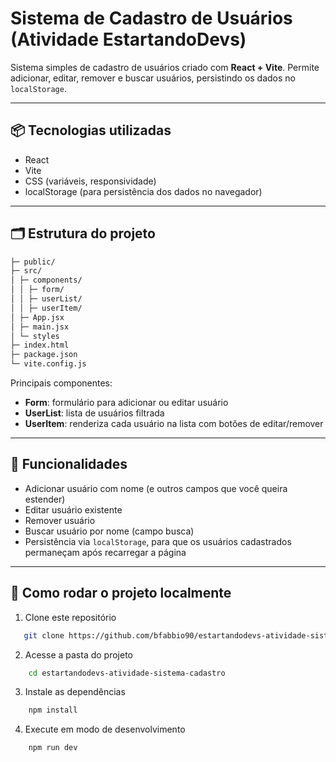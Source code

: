 # Sistema de Cadastro de Usuários (Atividade EstartandoDevs)

Sistema simples de cadastro de usuários criado com **React + Vite**. Permite adicionar, editar, remover e buscar usuários, persistindo os dados no `localStorage`.

---

## 📦 Tecnologias utilizadas

- React  
- Vite  
- CSS (variáveis, responsividade)  
- localStorage (para persistência dos dados no navegador)  

---

## 🗂️ Estrutura do projeto

```bash
├─ public/
├─ src/
│ ├─ components/
│ │ ├─ form/ 
│ │ ├─ userList/
│ │ ├─ userItem/ 
│ ├─ App.jsx
│ ├─ main.jsx
│ └─ styles 
├─ index.html
├─ package.json
└─ vite.config.js
```


Principais componentes:

- **Form**: formulário para adicionar ou editar usuário  
- **UserList**: lista de usuários filtrada  
- **UserItem**: renderiza cada usuário na lista com botões de editar/remover  

---

## 🎯 Funcionalidades

- Adicionar usuário com nome (e outros campos que você queira estender)  
- Editar usuário existente  
- Remover usuário  
- Buscar usuário por nome (campo busca)  
- Persistência via `localStorage`, para que os usuários cadastrados permaneçam após recarregar a página  

---

## 🚀 Como rodar o projeto localmente

1. Clone este repositório  
```bash
   git clone https://github.com/bfabbio90/estartandodevs-atividade-sistema-cadastro.git
```

2. Acesse a pasta do projeto
```bash
    cd estartandodevs-atividade-sistema-cadastro
```

3. Instale as dependências

```bash
    npm install
```


4. Execute em modo de desenvolvimento

```bash
    npm run dev
```
 